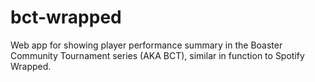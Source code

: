 # bct-wrapped
Web app for showing player performance summary in the Boaster Community Tournament series (AKA BCT), similar in function to Spotify Wrapped.
